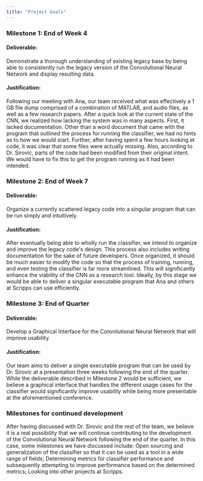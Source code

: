 ```yaml
---
title: "Project Goals"
---
```


### Milestone 1: End of Week 4

#### Deliverable:
Demonstrate a thorough understanding of existing legacy base by being able to consistently run the legacy version of the Convolutional Neural Network and display resulting data.

#### Justification:
Following our meeting with Ana, our team received what was effectively a 1 GB file dump comprised of a combination of MATLAB, and audio files, as well as a few research papers. After a quick look at the current state of the CNN, we realized how lacking the system was in many aspects. First, it lacked documentation. Other than a word document that came with the program that outlined the process for running the classifier, we had no hints as to how we would start. Further, after having spent a few hours looking at code, it was clear that some files were actually missing. Also, according to Dr. Sirovic, parts of the code had been modified from their original intent. We would have to fix this to get the program running as it had been intended.

### Milestone 2: End of Week 7

#### Deliverable:
Organize a currently scattered legacy code into a singular program that can be run simply and intuitively. 

#### Justification:
After eventually being able to wholly run the classifier, we intend to organize and improve the legacy code's design. This process also includes writing documentation for the sake of future developers. Once organized, it should be much easier to modify the code so that the process of training, running, and even testing the classifier is far more streamlined. This will significantly enhance the viability of the CNN as a research tool. Ideally, by this stage we would be able to deliver a singular executable program that Ana and others at Scripps can use efficiently.

### Milestone 3: End of Quarter

#### Deliverable:
Develop a Graphical Interface for the Convolutional Neural Network that will improve usability.

#### Justification:
Our team aims to deliver a single executable program that can be used by Dr. Sirovic at a presentation three weeks following the end of the quarter. While the deliverable described in Milestone 2 would be sufficient, we believe a graphical interface that handles the different usage cases for the classifier would significantly improve usability while being more presentable at the aforementioned conference. 

### Milestones for continued development
After having discussed with Dr. Sirovic and the rest of the team, we believe it is a real possibility that we will continue contributing to the development of the Convolutional Neural Network following the end of the quarter. In this case, some milestones we have discussed include: Open sourcing and generalization of the classifier so that it can be used as a tool in a wide range of fields; Determining metrics for classifier performance and subsequently attempting to improve performance based on the determined metrics; Looking into other projects at Scripps. 